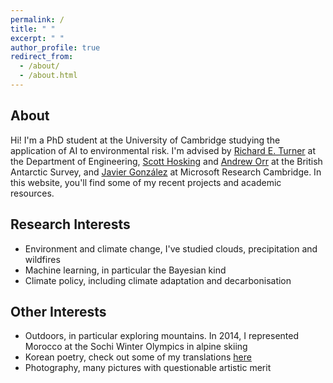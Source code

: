 ```yaml
---
permalink: /
title: " "
excerpt: " "
author_profile: true
redirect_from: 
  - /about/
  - /about.html
---
```


About
----

Hi! I'm a PhD student at the University of Cambridge studying the application of AI to environmental risk. I'm advised by [Richard E. Turner](https://cbl.eng.cam.ac.uk/people/ret26/) at the Department of Engineering, [Scott Hosking](https://scotthosking.com) and [Andrew Orr](https://www.bas.ac.uk/profile/anmcr/) at the British Antarctic Survey, and [Javier González](https://javiergonzalezh.github.io) at Microsoft Research Cambridge. In this website, you'll find some of my recent projects and academic resources.

Research Interests
----

* Environment and climate change, I've studied clouds, precipitation and wildfires
* Machine learning, in particular the Bayesian kind
* Climate policy, including climate adaptation and decarbonisation

Other Interests
----

* Outdoors, in particular exploring mountains. In 2014, I represented Morocco at the Sochi Winter Olympics in alpine skiing
* Korean poetry, check out some of my translations [here](https://kenzaxtazi.github.io/poems)
* Photography, many pictures with questionable artistic merit

